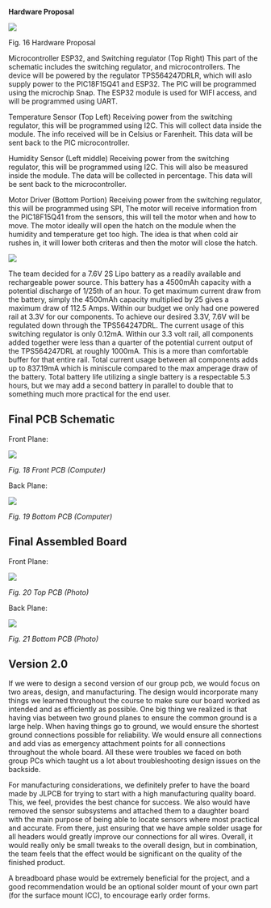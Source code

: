 **Hardware Proposal**

<img src="photosandvideos/Team 306 Schematic.png">

Fig. 16  Hardware Proposal

Microcontroller ESP32, and Switching regulator (Top Right)
	This part of the schematic includes the switching regulator, and microcontrollers. The device will be powered by the regulator TPS564247DRLR, which will aslo supply power to the PIC18F15Q41 and ESP32. The PIC will be programmed using the microchip Snap. The ESP32 module is used for WIFI access, and will be programmed using UART.

Temperature Sensor (Top Left)
	Receiving power from the switching regulator, this will be programmed using I2C. This will collect data inside the module. The info received will be in Celsius or Farenheit. This data will be sent back to the PIC microcontroller.



Humidity Sensor (Left middle)
	Receiving power from the switching regulator, this will be programmed using I2C. This will also be measured inside the module. The data will be collected in percentage. This data will be sent back to the microcontroller.

Motor Driver (Bottom Portion)
	Receiving power from the switching regulator, this will be programmed using SPI, The motor will receive information from the PIC18F15Q41 from the sensors, this will tell the motor when and how to move. The motor ideally will open the hatch on the module when the humidity and temperature get too high. The idea is that when cold air rushes in, it will lower both criteras and then the motor will close the hatch.

<img src="photosandvideos/Team 306 Power Budget.png">

The team decided for a 7.6V 2S Lipo battery as a readily available and rechargeable power source. This battery has a 4500mAh capacity with a potential discharge of 1/25th of an hour. To get maximum current draw from the battery, simply the 4500mAh capacity multiplied by 25 gives a maximum draw of 112.5 Amps. Within our budget we only had one powered rail at 3.3V for our components. To achieve our desired 3.3V, 7.6V will be regulated down through the TPS564247DRL. The current usage of this switching regulator is only 0.12mA. Within our 3.3 volt rail, all components added together were less than a quarter of the potential current output of the TPS564247DRL at roughly 1000mA. This is a more than comfortable buffer for that entire rail. Total current usage between all components adds up to 837.19mA which is miniscule compared to the max amperage draw of the battery. Total battery life utilizing a single battery is a respectable 5.3 hours, but we may add a second battery in parallel to double that to something much more practical for the end user.

## Final PCB Schematic

Front Plane: 

<img src="photosandvideos/PCBtop.png">

*Fig. 18  Front PCB (Computer)*

Back Plane:

<img src="photosandvideos/PCBbottom.png">

*Fig. 19  Bottom PCB (Computer)*

## Final Assembled Board

Front Plane:

<img src="photosandvideos/pcb_photo_top.jpg">

*Fig. 20 Top PCB (Photo)*

Back Plane:

<img src="photosandvideos/pcb_photo_bottom.jpg">

*Fig. 21  Bottom PCB (Photo)*

## Version 2.0

If we were to design a second version of our group pcb, we would focus on two areas, design, and manufacturing. The design would incorporate many things we learned throughout the course to make sure our board worked as intended and as efficiently as possible. One big thing we realized is that having vias between two ground planes to ensure the common ground is a large help. When having things go to ground, we would ensure the shortest ground connections possible for reliability. We would ensure all connections and add vias as emergency attachment points for all connections throughout the whole board. All these were troubles we faced on both group PCs which taught us a lot about troubleshooting design issues on the backside.

For manufacturing considerations, we definitely prefer to have the board made by JLPCB for trying to start with a high manufacturing quality board. This, we feel, provides the best chance for success. We also would have removed the sensor subsystems and attached them to a daughter board with the main purpose of being able to locate sensors where most practical and accurate. From there, just ensuring that we have ample solder usage for all headers would greatly improve our connections for all wires. Overall, it would really only be small tweaks to the overall design, but in combination, the team feels that the effect would be significant on the quality of the finished product.

A breadboard phase would be extremely beneficial for the project, and a good recommendation would be an optional solder mount of your own part (for the surface mount ICC), to encourage early order forms. 

